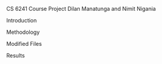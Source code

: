 CS 6241 Course Project
Dilan Manatunga and Nimit Nigania

Introduction

Methodology

Modified Files

Results


